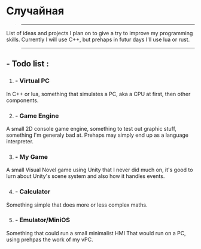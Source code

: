 # **Случайная**

>***
List of ideas and projects I plan on to give a try to improve my programming skills.
Currently I will use C++, but prehaps in futur days I'll use lua or rust.
>***

## - **Todo list :**

1. ### - **Virtual PC**
In C++ or lua, something that simulates a PC, aka a CPU at first, then other components.

2. ### - **Game Engine**
A small 2D console game engine, something to test out graphic stuff, something I'm generaly bad at. 
Prehaps may simply end up as a language interpreter.

3. ### - **My Game**
A small Visual Novel game using Unity that I never did much on, it's good to lurn about Unity's scene system and also how it handles events.

4. ### - **Calculator**
Something simple that does more or less complex maths.

5. ### - **Emulator/MiniOS**
Something that could run a small minimalist HMI That would run on a PC, using prehpas the work of my vPC.
